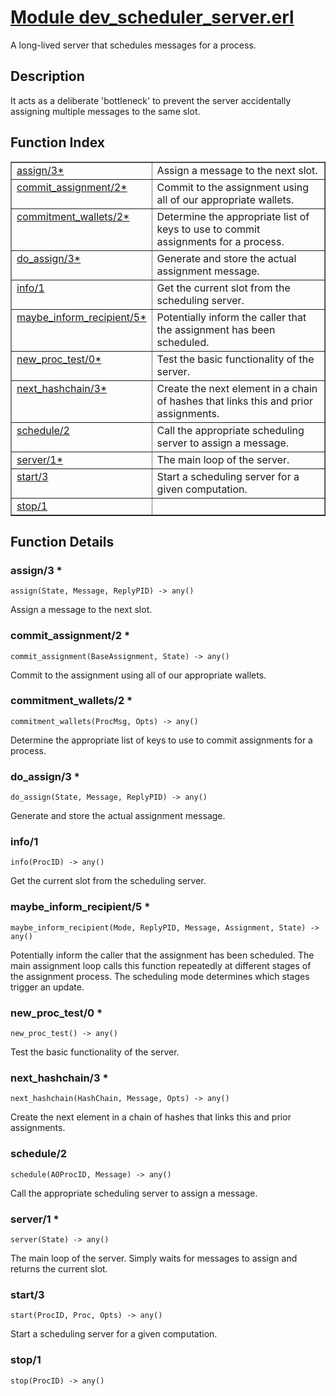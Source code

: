 # [Module dev_scheduler_server.erl](https://github.com/permaweb/HyperBEAM/blob/main/src/dev_scheduler_server.erl)




A long-lived server that schedules messages for a process.

<a name="description"></a>

## Description ##
It acts as a deliberate 'bottleneck' to prevent the server accidentally
assigning multiple messages to the same slot.<a name="index"></a>

## Function Index ##


<table width="100%" border="1" cellspacing="0" cellpadding="2" summary="function index"><tr><td valign="top"><a href="#assign-3">assign/3*</a></td><td>Assign a message to the next slot.</td></tr><tr><td valign="top"><a href="#commit_assignment-2">commit_assignment/2*</a></td><td>Commit to the assignment using all of our appropriate wallets.</td></tr><tr><td valign="top"><a href="#commitment_wallets-2">commitment_wallets/2*</a></td><td>Determine the appropriate list of keys to use to commit assignments for
a process.</td></tr><tr><td valign="top"><a href="#do_assign-3">do_assign/3*</a></td><td>Generate and store the actual assignment message.</td></tr><tr><td valign="top"><a href="#info-1">info/1</a></td><td>Get the current slot from the scheduling server.</td></tr><tr><td valign="top"><a href="#maybe_inform_recipient-5">maybe_inform_recipient/5*</a></td><td>Potentially inform the caller that the assignment has been scheduled.</td></tr><tr><td valign="top"><a href="#new_proc_test-0">new_proc_test/0*</a></td><td>Test the basic functionality of the server.</td></tr><tr><td valign="top"><a href="#next_hashchain-3">next_hashchain/3*</a></td><td>Create the next element in a chain of hashes that links this and prior
assignments.</td></tr><tr><td valign="top"><a href="#schedule-2">schedule/2</a></td><td>Call the appropriate scheduling server to assign a message.</td></tr><tr><td valign="top"><a href="#server-1">server/1*</a></td><td>The main loop of the server.</td></tr><tr><td valign="top"><a href="#start-3">start/3</a></td><td>Start a scheduling server for a given computation.</td></tr><tr><td valign="top"><a href="#stop-1">stop/1</a></td><td></td></tr></table>


<a name="functions"></a>

## Function Details ##

<a name="assign-3"></a>

### assign/3 * ###

`assign(State, Message, ReplyPID) -> any()`

Assign a message to the next slot.

<a name="commit_assignment-2"></a>

### commit_assignment/2 * ###

`commit_assignment(BaseAssignment, State) -> any()`

Commit to the assignment using all of our appropriate wallets.

<a name="commitment_wallets-2"></a>

### commitment_wallets/2 * ###

`commitment_wallets(ProcMsg, Opts) -> any()`

Determine the appropriate list of keys to use to commit assignments for
a process.

<a name="do_assign-3"></a>

### do_assign/3 * ###

`do_assign(State, Message, ReplyPID) -> any()`

Generate and store the actual assignment message.

<a name="info-1"></a>

### info/1 ###

`info(ProcID) -> any()`

Get the current slot from the scheduling server.

<a name="maybe_inform_recipient-5"></a>

### maybe_inform_recipient/5 * ###

`maybe_inform_recipient(Mode, ReplyPID, Message, Assignment, State) -> any()`

Potentially inform the caller that the assignment has been scheduled.
The main assignment loop calls this function repeatedly at different stages
of the assignment process. The scheduling mode determines which stages
trigger an update.

<a name="new_proc_test-0"></a>

### new_proc_test/0 * ###

`new_proc_test() -> any()`

Test the basic functionality of the server.

<a name="next_hashchain-3"></a>

### next_hashchain/3 * ###

`next_hashchain(HashChain, Message, Opts) -> any()`

Create the next element in a chain of hashes that links this and prior
assignments.

<a name="schedule-2"></a>

### schedule/2 ###

`schedule(AOProcID, Message) -> any()`

Call the appropriate scheduling server to assign a message.

<a name="server-1"></a>

### server/1 * ###

`server(State) -> any()`

The main loop of the server. Simply waits for messages to assign and
returns the current slot.

<a name="start-3"></a>

### start/3 ###

`start(ProcID, Proc, Opts) -> any()`

Start a scheduling server for a given computation.

<a name="stop-1"></a>

### stop/1 ###

`stop(ProcID) -> any()`

